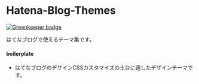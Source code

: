 # Hatena-Blog-Themes

[![Greenkeeper badge](https://badges.greenkeeper.io/yumetodo/Hatena-Blog-Themes.svg)](https://greenkeeper.io/)

はてなブログで使えるテーマ集です。

#### boilerplate

* はてなブログのデザインCSSカスタマイズの土台に適したデザインテーマです。